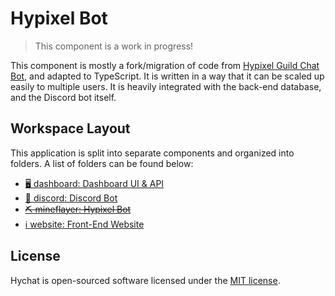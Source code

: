# Hypixel Bot

> This component is a work in progress! 

This component is mostly a fork/migration of code from [Hypixel Guild Chat Bot](https://github.com/xMdb/hypixel-guild-chat-bot), and adapted to TypeScript. It is written in a way that it can be scaled up easily to multiple users. It is heavily integrated with the back-end database, and the Discord bot itself.

## Workspace Layout

This application is split into separate components and organized into folders. A list of folders can be found below:

- [🖥️ dashboard: Dashboard UI & API](https://github.com/hychat-mc/hychat/tree/master/dashboard)
- [🤖 discord: Discord Bot](https://github.com/hychat-mc/hychat/tree/master/discord)
- [~~⛏️ mineflayer: Hypixel Bot~~](https://github.com/hychat-mc/hychat/tree/master/mineflayer)
- [ℹ️ website: Front-End Website](https://github.com/hychat-mc/website)

## License

Hychat is open-sourced software licensed under the [MIT license](https://choosealicense.com/licenses/mit/).

